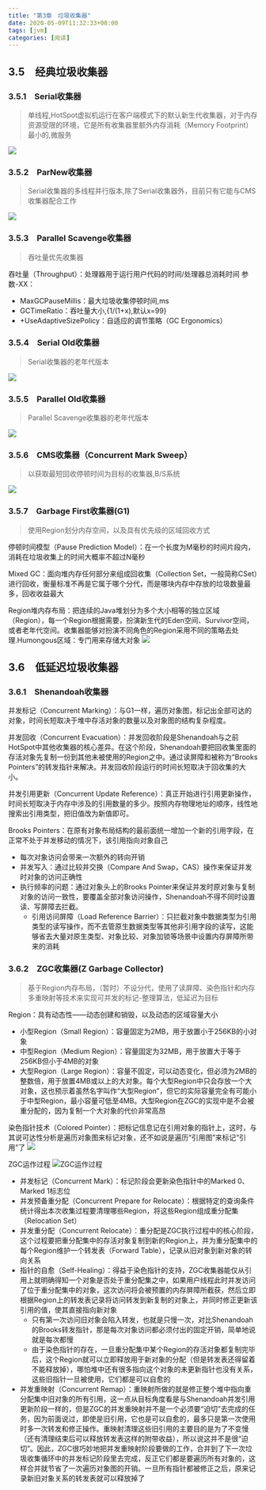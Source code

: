 ```yaml
---
title: "第3章　垃圾收集器"
date: 2020-05-09T11:32:33+08:00
tags: [jvm]
categories: [阅读]
---
```


## 3.5　经典垃圾收集器
### 3.5.1　Serial收集器
>单线程,HotSpot虚拟机运行在客户端模式下的默认新生代收集器，对于内存资源受限的环境，它是所有收集器里额外内存消耗（Memory Footprint）最小的,微服务

![](/images/read/jvm/3-7.jpg)
### 3.5.2　ParNew收集器
>Serial收集器的多线程并行版本,除了Serial收集器外，目前只有它能与CMS收集器配合工作

![](/images/read/jvm/3-8.jpg)
### 3.5.3　Parallel Scavenge收集器
>吞吐量优先收集器

吞吐量（Throughput）：处理器用于运行用户代码的时间/处理器总消耗时间
参数-XX：
- MaxGCPauseMillis：最大垃圾收集停顿时间,ms
- GCTimeRatio：吞吐量大小,{1/(1+x),默认x=99}
- +UseAdaptiveSizePolicy：自适应的调节策略（GC Ergonomics）
### 3.5.4　Serial Old收集器
>Serial收集器的老年代版本

![](/images/read/jvm/3-9.jpg)
### 3.5.5　Parallel Old收集器
>Parallel Scavenge收集器的老年代版本

![](/images/read/jvm/3-10.jpg)
### 3.5.6　CMS收集器（Concurrent Mark Sweep）
>以获取最短回收停顿时间为目标的收集器,B/S系统

![](/images/read/jvm/3-11.jpg)
### 3.5.7　Garbage First收集器(G1)
>使用Region划分内存空间，以及具有优先级的区域回收方式

停顿时间模型（Pause Prediction Model）：在一个长度为M毫秒的时间片段内，消耗在垃圾收集上的时间大概率不超过N毫秒

Mixed GC：面向堆内存任何部分来组成回收集（Collection Set，一般简称CSet）进行回收，衡量标准不再是它属于哪个分代，而是哪块内存中存放的垃圾数量最多，回收收益最大

Region堆内存布局：把连续的Java堆划分为多个大小相等的独立区域（Region），每一个Region根据需要，扮演新生代的Eden空间、Survivor空间，或者老年代空间。收集器能够对扮演不同角色的Region采用不同的策略去处理.Humongous区域：专门用来存储大对象
![](/images/read/jvm/3-13.jpg)
## 3.6　低延迟垃圾收集器
### 3.6.1　Shenandoah收集器
并发标记（Concurrent Marking）：与G1一样，遍历对象图，标记出全部可达的对象，时间长短取决于堆中存活对象的数量以及对象图的结构复杂程度。

并发回收（Concurrent Evacuation）：并发回收阶段是Shenandoah与之前HotSpot中其他收集器的核心差异。在这个阶段，Shenandoah要把回收集里面的存活对象先复制一份到其他未被使用的Region之中。通过读屏障和被称为“Brooks Pointers”的转发指针来解决。并发回收阶段运行的时间长短取决于回收集的大小。

并发引用更新（Concurrent Update Reference）：真正开始进行引用更新操作，时间长短取决于内存中涉及的引用数量的多少。按照内存物理地址的顺序，线性地搜索出引用类型，把旧值改为新值即可。

Brooks Pointers：在原有对象布局结构的最前面统一增加一个新的引用字段，在正常不处于并发移动的情况下，该引用指向对象自己
- 每次对象访问会带来一次额外的转向开销
- 并发写入：通过比较并交换（Compare And Swap，CAS）操作来保证并发时对象的访问正确性
- 执行频率的问题：通过对象头上的Brooks Pointer来保证并发时原对象与复制对象的访问一致性，要覆盖全部对象访问操作，Shenandoah不得不同时设置读、写屏障去拦截。
  - 引用访问屏障（Load Reference Barrier）：只拦截对象中数据类型为引用类型的读写操作，而不去管原生数据类型等其他非引用字段的读写，这能够省去大量对原生类型、对象比较、对象加锁等场景中设置内存屏障所带来的消耗
### 3.6.2　ZGC收集器(Z Garbage Collector)
>基于Region内存布局，（暂时）不设分代，使用了读屏障、染色指针和内存多重映射等技术来实现可并发的标记-整理算法，低延迟为目标

Region：具有动态性——动态创建和销毁，以及动态的区域容量大小
- 小型Region（Small Region）：容量固定为2MB，用于放置小于256KB的小对象
- 中型Region（Medium Region）：容量固定为32MB，用于放置大于等于256KB但小于4MB的对象
- 大型Region（Large Region）：容量不固定，可以动态变化，但必须为2MB的整数倍，用于放置4MB或以上的大对象。每个大型Region中只会存放一个大对象，这也预示着虽然名字叫作“大型Region”，但它的实际容量完全有可能小于中型Region，最小容量可低至4MB。大型Region在ZGC的实现中是不会被重分配的，因为复制一个大对象的代价非常高昂

染色指针技术（Colored Pointer）：把标记信息记在引用对象的指针上，这时，与其说可达性分析是遍历对象图来标记对象，还不如说是遍历“引用图”来标记“引用”了
![](/images/read/jvm/3-20.jpg)

ZGC运作过程
![](/images/read/jvm/3-22.jpg "ZGC运作过程")
- 并发标记（Concurrent Mark）：标记阶段会更新染色指针中的Marked 0、Marked 1标志位
- 并发预备重分配（Concurrent Prepare for Relocate）：根据特定的查询条件统计得出本次收集过程要清理哪些Region，将这些Region组成重分配集（Relocation Set）
- 并发重分配（Concurrent Relocate）：重分配是ZGC执行过程中的核心阶段，这个过程要把重分配集中的存活对象复制到新的Region上，并为重分配集中的每个Region维护一个转发表（Forward Table），记录从旧对象到新对象的转向关系
- 指针的自愈（Self-Healing）：得益于染色指针的支持，ZGC收集器能仅从引用上就明确得知一个对象是否处于重分配集之中，如果用户线程此时并发访问了位于重分配集中的对象，这次访问将会被预置的内存屏障所截获，然后立即根据Region上的转发表记录将访问转发到新复制的对象上，并同时修正更新该引用的值，使其直接指向新对象
  - 只有第一次访问旧对象会陷入转发，也就是只慢一次，对比Shenandoah的Brooks转发指针，那是每次对象访问都必须付出的固定开销，简单地说就是每次都慢
  - 由于染色指针的存在，一旦重分配集中某个Region的存活对象都复制完毕后，这个Region就可以立即释放用于新对象的分配（但是转发表还得留着不能释放掉），哪怕堆中还有很多指向这个对象的未更新指针也没有关系，这些旧指针一旦被使用，它们都是可以自愈的
- 并发重映射（Concurrent Remap）：重映射所做的就是修正整个堆中指向重分配集中旧对象的所有引用，这一点从目标角度看是与Shenandoah并发引用更新阶段一样的，但是ZGC的并发重映射并不是一个必须要“迫切”去完成的任务，因为前面说过，即使是旧引用，它也是可以自愈的，最多只是第一次使用时多一次转发和修正操作。重映射清理这些旧引用的主要目的是为了不变慢（还有清理结束后可以释放转发表这样的附带收益），所以说这并不是很“迫切”。因此，ZGC很巧妙地把并发重映射阶段要做的工作，合并到了下一次垃圾收集循环中的并发标记阶段里去完成，反正它们都是要遍历所有对象的，这样合并就节省了一次遍历对象图的开销。一旦所有指针都被修正之后，原来记录新旧对象关系的转发表就可以释放掉了